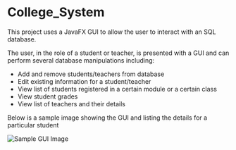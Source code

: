 # College_System

This project uses a JavaFX GUI to allow the user to interact with an SQL database.

The user, in the role of a student or teacher, is presented with a GUI and can perform several database manipulations including:

- Add and remove students/teachers from database
- Edit existing information for a student/teacher
- View list of students registered in a certain module or a certain class
- View student grades
- View list of teachers and their details

Below is a sample image showing the GUI and listing the details for a particular student

![Sample GUI Image](C:/Users/fionn/OneDrive/Pictures)
